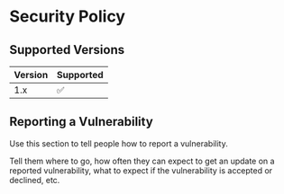 # Security Policy

## Supported Versions

| Version | Supported          |
| ------- | ------------------ |
| 1.x   | :white_check_mark: |

## Reporting a Vulnerability

Use this section to tell people how to report a vulnerability.

Tell them where to go, how often they can expect to get an update on a
reported vulnerability, what to expect if the vulnerability is accepted or
declined, etc.
